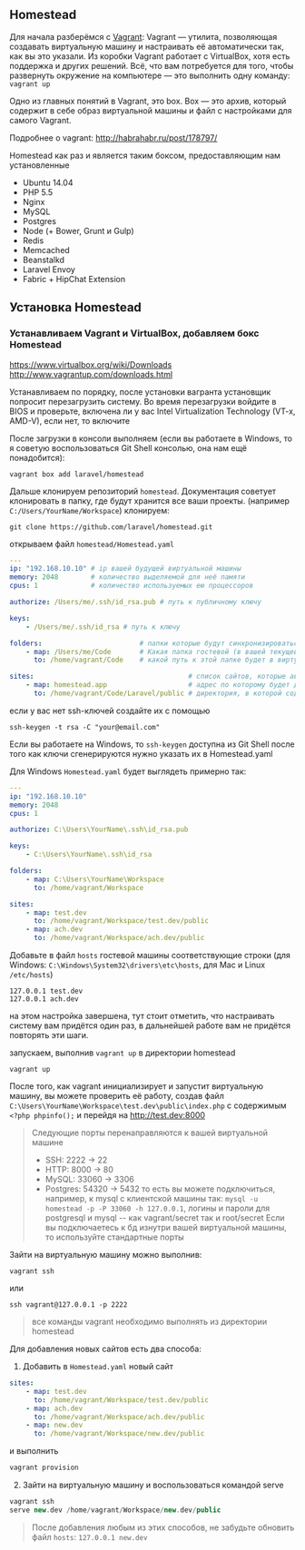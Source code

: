 ## Homestead

Для начала разберёмся с [Vagrant](http://www.vagrantup.com/):
Vagrant — утилита, позволяющая создавать виртуальную машину и настраивать её автоматически так, как вы это указали. 
Из коробки Vagrant работает с VirtualBox, хотя есть поддержка и других решений. Всё, что вам потребуется для того, 
чтобы развернуть окружение на компьютере — это выполнить одну команду: `vagrant up`

Одно из главных понятий в Vagrant, это box. Box — это архив, который содержит в себе образ виртуальной машины и файл 
с настройками для самого Vagrant.

Подробнее о vagrant: http://habrahabr.ru/post/178797/

Homestead как раз и является таким боксом, предоставляющим нам установленные 

* Ubuntu 14.04
* PHP 5.5
* Nginx
* MySQL
* Postgres
* Node (+ Bower, Grunt и Gulp)
* Redis 
* Memcached
* Beanstalkd
* Laravel Envoy
* Fabric + HipChat Extension

## Установка Homestead

### Устанавливаем Vagrant и VirtualBox, добавляем бокс Homestead

https://www.virtualbox.org/wiki/Downloads
http://www.vagrantup.com/downloads.html

Устанавливаем по порядку, после установки вагранта установщик попросит перезагрузить систему. Во время перезагрузки
войдите в BIOS и проверьте, включена ли у вас Intel Virtualization Technology (VT-x, AMD-V), если нет, то включите

После загрузки в консоли выполняем (если вы работаете в Windows, то я советую воспользоваться Git Shell консолью, она нам ещё понадобится):

    vagrant box add laravel/homestead

Дальше клонируем репозиторий `homestead`. Документация советует клонировать в папку, где будут хранится 
все ваши проекты. (например `C:/Users/YourName/Workspace`) 
клонируем:

    git clone https://github.com/laravel/homestead.git
    
открываем файл `homestead/Homestead.yaml`

```yaml
---
ip: "192.168.10.10" # ip вашей будущей виртуальной машины
memory: 2048        # количество выделяемой для неё памяти
cpus: 1             # количество используемых ею процессоров

authorize: /Users/me/.ssh/id_rsa.pub # путь к публичному ключу

keys:
    - /Users/me/.ssh/id_rsa # путь к ключу

folders:                        # папки которые будут синхронизироваться между гостевой и виртуальной машинами
    - map: /Users/me/Code       # Какая папка гостевой (в вашей текущей) машины будет синхронизироваться с виртуальной
      to: /home/vagrant/Code    # какой путь к этой папке будет в виртуальной системе 

sites:                                      # список сайтов, которые автоматически настроятся при инициализации (!) системы
    - map: homestead.app                    # адрес по которому будет доступен сайт
      to: /home/vagrant/Code/Laravel/public # директория, в которой содержится точка входа (index.php) 
```

если у вас нет ssh-ключей создайте их с помощью 
    
    ssh-keygen -t rsa -C "your@email.com"

Если вы работаете на Windows, то `ssh-keygen` доступна из Git Shell
после того как ключи сгенерируются нужно указать их в Homestead.yaml

Для Windows `Homestead.yaml` будет выглядеть примерно так:

```yaml
---
ip: "192.168.10.10"
memory: 2048
cpus: 1

authorize: C:\Users\YourName\.ssh\id_rsa.pub

keys:
    - C:\Users\YourName\.ssh\id_rsa

folders:
    - map: C:\Users\YourName\Workspace
      to: /home/vagrant/Workspace

sites:
    - map: test.dev
      to: /home/vagrant/Workspace/test.dev/public
    - map: ach.dev
      to: /home/vagrant/Workspace/ach.dev/public
```

Добавьте в файл `hosts` гостевой машины соответствующие строки 
(для Windows: `C:\Windows\System32\drivers\etc\hosts`, для Mac и Linux `/etc/hosts`)
 
```
127.0.0.1 test.dev
127.0.0.1 ach.dev
```

на этом настройка завершена, тут стоит отметить, что настраивать систему вам придётся один раз, 
в дальнейшей работе вам не придётся повторять эти шаги. 
 
запускаем, выполнив `vagrant up` в директории homestead

    vagrant up
    
После того, как vagrant инициализирует и запустит виртуальную машину, вы можете проверить её работу, 
создав файл `C:\Users\YourName\Workspace\test.dev\public\index.php` с содержимым `<?php phpinfo();` и перейдя на http://test.dev:8000

> Следующие порты перенаправляются к вашей виртуальной машине
> * SSH: 2222 -> 22
> * HTTP: 8000 -> 80
> * MySQL: 33060 -> 3306
> * Postgres: 54320 -> 5432
> то есть вы можете подключиться, например, к mysql 
> с клиентской машины так: `mysql -u homestead -p -P 33060 -h 127.0.0.1`, 
> логины и пароли для postgresql и mysql -- как vagrant/secret так и root/secret
> Если вы подключаетесь к бд изнутри вашей виртуальной машины, то используйте стандартные порты

Зайти на виртуальную машину можно выполнив:

    vagrant ssh
    
или

    ssh vagrant@127.0.0.1 -p 2222

> все команды vagrant необходимо выполнять из директории homestead

Для добавления новых сайтов есть два способа:

1. Добавить в `Homestead.yaml` новый сайт 
```yaml
sites:
    - map: test.dev
      to: /home/vagrant/Workspace/test.dev/public
    - map: ach.dev
      to: /home/vagrant/Workspace/ach.dev/public
    - map: new.dev
      to: /home/vagrant/Workspace/new.dev/public
```
и выполнить
```bash
vagrant provision
```
2. Зайти на виртуальную машину и воспользоваться командой serve
```php
vagrant ssh
serve new.dev /home/vagrant/Workspace/new.dev/public
```

> После добавления любым из этих способов, не забудьте обновить файл `hosts`: `127.0.0.1 new.dev`
